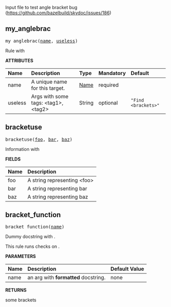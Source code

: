<!-- Generated with Stardoc: http://skydoc.bazel.build -->

Input file to test angle bracket bug (https://github.com/bazelbuild/skydoc/issues/186)

<a id="my_anglebrac"></a>

## my_anglebrac

<pre>
my_anglebrac(<a href="#my_anglebrac-name">name</a>, <a href="#my_anglebrac-useless">useless</a>)
</pre>

Rule with <brackets>

**ATTRIBUTES**


| Name  | Description | Type | Mandatory | Default |
| :------------- | :------------- | :------------- | :------------- | :------------- |
| <a id="my_anglebrac-name"></a>name |  A unique name for this target.   | <a href="https://bazel.build/concepts/labels#target-names">Name</a> | required |  |
| <a id="my_anglebrac-useless"></a>useless |  Args with some tags: &lt;tag1&gt;, &lt;tag2&gt;   | String | optional |  `"Find <brackets>"`  |


<a id="bracketuse"></a>

## bracketuse

<pre>
bracketuse(<a href="#bracketuse-foo">foo</a>, <a href="#bracketuse-bar">bar</a>, <a href="#bracketuse-baz">baz</a>)
</pre>

Information with <brackets>

**FIELDS**


| Name  | Description |
| :------------- | :------------- |
| <a id="bracketuse-foo"></a>foo |  A string representing &lt;foo&gt;    |
| <a id="bracketuse-bar"></a>bar |  A string representing bar    |
| <a id="bracketuse-baz"></a>baz |  A string representing baz    |


<a id="bracket_function"></a>

## bracket_function

<pre>
bracket_function(<a href="#bracket_function-name">name</a>)
</pre>

Dummy docstring with <brackets>.

This rule runs checks on <angle brackets>.


**PARAMETERS**


| Name  | Description | Default Value |
| :------------- | :------------- | :------------- |
| <a id="bracket_function-name"></a>name |  an arg with **formatted** docstring.   |  none |

**RETURNS**

some <angled> brackets


